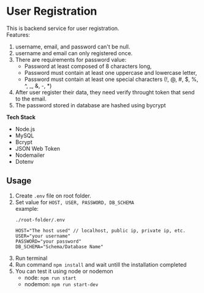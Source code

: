 # User Registration
This is backend service for user registration.  
Features:
1. username, email, and password can't be null.
2. username and email can only registered once.
3. There are requirements for password value:
   - Password at least composed of 8 characters long,
   - Password must contain at least one uppercase and lowercase letter,
   - Password must contain at least one special characters (!, @, #, $, %, ^, _, &, -, *)
4. After user register their data, they need verify throught token that send to the email.
5. The password stored in database are hashed using bycrypt

**Tech Stack**
- Node.js
- MySQL
- Bcrypt
- JSON Web Token
- Nodemailer
- Dotenv  

## Usage
1. Create `.env` file on root folder.
2. Set value for `HOST, USER, PASSWORD, DB_SCHEMA`  
    example:
    ```
    ./root-folder/.env
    
    HOST="The host used" // localhost, public ip, private ip, etc.
    USER="your username"
    PASSWORD="your password"
    DB_SCHEMA="Schema/Database Name"
    ```
3. Run terminal
4. Run command `npm install` and wait untill the installation completed
5. You can test it using node or nodemon
   - node: `npm run start`
   - nodemon: `npm run start-dev`
